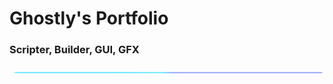 # Ghostly's Portfolio
### Scripter, Builder, GUI, GFX


![Spacer](https://github.com/Ghostly47null/roblox-portfolio/blob/main/imgs/Spacer_Card.png?raw=true)
